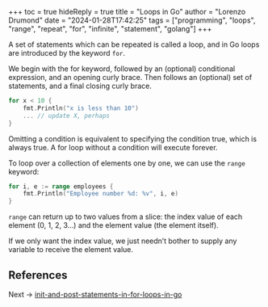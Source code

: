 +++
toc = true
hideReply = true
title = "Loops in Go"
author = "Lorenzo Drumond"
date = "2024-01-28T17:42:25"
tags = ["programming",  "loops",  "range",  "repeat",  "for",  "infinite",  "statement",  "golang"]
+++


A set of statements which can be repeated is called a loop, and in Go loops are introduced by the keyword `for`.

We begin with the for keyword, followed by an (optional) conditional expression, and an opening curly brace. Then follows an (optional) set of statements, and a final closing curly brace.
```go
for x < 10 {
    fmt.Println("x is less than 10")
    ... // update X, perhaps
}
```

Omitting a condition is equivalent to specifying the condition true, which is always true. A for loop without a condition will execute forever.

To loop over a collection of elements one by one, we can use the `range` keyword:
```go
for i, e := range employees {
    fmt.Println("Employee number %d: %v", i, e)
}
```

`range` can return up to two values from a slice: the index value of each element (0, 1, 2, 3…) and the element value (the element itself).

If we only want the index value, we just needn’t bother to supply any variable to receive the element value.

## References

Next -> [init-and-post-statements-in-for-loops-in-go](/wiki/init-and-post-statements-in-for-loops-in-go/)
